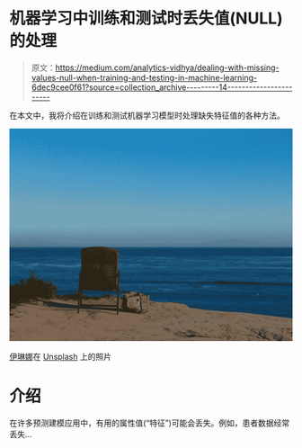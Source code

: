 # 机器学习中训练和测试时丢失值(NULL)的处理

> 原文：<https://medium.com/analytics-vidhya/dealing-with-missing-values-null-when-training-and-testing-in-machine-learning-6dec9cee0f61?source=collection_archive---------14----------------------->

在本文中，我将介绍在训练和测试机器学习模型时处理缺失特征值的各种方法。

![](img/66b89cfce3960ab90fc3132dba714cb8.png)

[伊琳娜](https://unsplash.com/@sofiameli?utm_source=medium&utm_medium=referral)在 [Unsplash](https://unsplash.com?utm_source=medium&utm_medium=referral) 上的照片

# 介绍

在许多预测建模应用中，有用的属性值(“特征”)可能会丢失。例如，患者数据经常丢失…